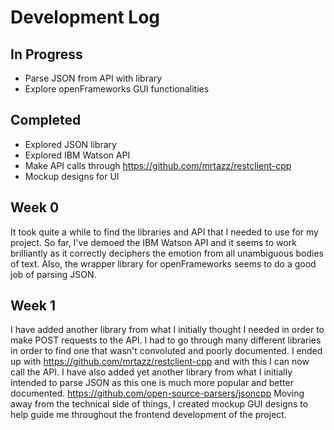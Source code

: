 # Development Log
## In Progress
- Parse JSON from API with library
- Explore openFrameworks GUI functionalities

## Completed
- Explored JSON library
- Explored IBM Watson API
- Make API calls through https://github.com/mrtazz/restclient-cpp
- Mockup designs for UI

## Week 0
It took quite a while to find the libraries and API that I needed to use for my project. So far, I've demoed the IBM Watson API and it seems to work brilliantly as it correctly deciphers the emotion from all unambiguous bodies of text. Also, the wrapper library for openFrameworks seems to do a good job of parsing JSON.

## Week 1
I have added another library from what I initially thought I needed in order to make POST requests to the API. I had to go through many different libraries in order to find one that wasn't convoluted and poorly documented. I ended up with https://github.com/mrtazz/restclient-cpp and with this I can now call the API.
I have also added yet another library from what I initially intended to parse JSON as this one is much more popular and better documented. 
https://github.com/open-source-parsers/jsoncpp
Moving away from the technical side of things, I created mockup GUI designs to help guide me throughout the frontend development of the project.
